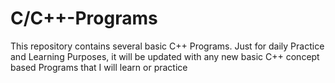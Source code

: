 # C/C++-Programs
This repository contains several basic C++ Programs. Just for daily Practice and Learning Purposes, it will be updated with any new basic C++ concept based Programs that I will learn or practice
